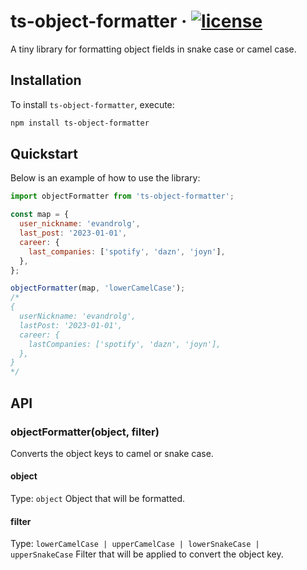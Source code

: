 # ts-object-formatter &middot; [![license](https://badgen.now.sh/badge/license/MIT)](./LICENSE)

A tiny library for formatting object fields in snake case or camel case.

## Installation

To install `ts-object-formatter`, execute:

```sh
npm install ts-object-formatter
```

## Quickstart

Below is an example of how to use the library:

```js
import objectFormatter from 'ts-object-formatter';

const map = {
  user_nickname: 'evandrolg',
  last_post: '2023-01-01',
  career: {
    last_companies: ['spotify', 'dazn', 'joyn'],
  },
};

objectFormatter(map, 'lowerCamelCase');
/*
{
  userNickname: 'evandrolg',
  lastPost: '2023-01-01',
  career: {
    lastCompanies: ['spotify', 'dazn', 'joyn'],
  },
}
*/
```

## API

### objectFormatter(object, filter)

Converts the object keys to camel or snake case.

#### object

Type: `object`
Object that will be formatted.

#### filter

Type: `lowerCamelCase | upperCamelCase | lowerSnakeCase | upperSnakeCase`
Filter that will be applied to convert the object key.
